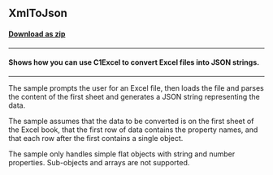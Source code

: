 ## XmlToJson
#### [Download as zip](https://minhaskamal.github.io/DownGit/#/home?url=https://github.com/GrapeCity/ComponentOne-WinForms-Samples/tree/master/NetFramework\Excel\CS\XlsToJson)
____
#### Shows how you can use C1Excel to convert Excel files into JSON strings.
____
The sample prompts the user for an Excel file, then loads the file and parses the content of the first sheet and generates a JSON string representing the data.

The sample assumes that the data to be converted is on the first sheet of the Excel book, that the first row of data contains the property names, and that each row after the first contains a single object.

The sample only handles simple flat objects with string and number properties. Sub-objects and arrays are not supported.
